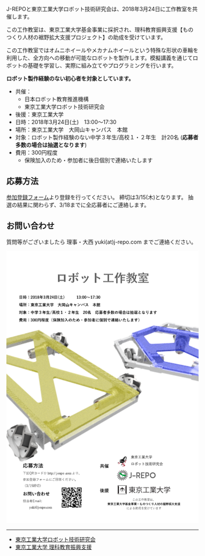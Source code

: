 J-REPOと東京工業大学ロボット技術研究会は、2018年3月24日に工作教室を共催します。

この工作教室は、東京工業大学基金事業に採択され、理科教育振興支援【ものつくり人材の裾野拡大支援プロジェクト】の助成を受けています。

この工作教室ではオムニホイールやメカナムホイールという特殊な形状の車輪を利用した、全方向への移動が可能なロボットを製作します。模擬講義を通じてロボットの基礎を学習し、実際に組み立てやプログラミングを行います。

**ロボット製作経験のない初心者を対象としています。**


* 共催：
  * 日本ロボット教育推進機構
  * 東京工業大学ロボット技術研究会
* 後援：東京工業大学
* 日時：2018年3月24日(土)　13:00～17:30
* 場所：東京工業大学　大岡山キャンパス　本館
* 対象：ロボット製作経験のない中学３年生/高校１・２年生　計20名 (**応募者多数の場合は抽選となります**)
* 費用：300円程度
  * 保険加入のため・参加者に後日個別で連絡いたします

## 応募方法

[参加登録フォーム](https://docs.google.com/forms/d/e/1FAIpQLSfBrxDlAvE64eceKF2UXtCKP_LG_MbDwS4H082UXsK_u-vf-g/viewform?usp=sf_link)より登録を行ってください。
締切は3/15(木)となります。
抽選の結果に関わらず、3/18までに全応募者にご連絡します。

## お問い合わせ

質問等がございましたら 理事・大西 yuki(at)j-repo.com までご連絡ください。

![image](/public/img/article/2018/03-01-ssrlecture/craft2017flyer.png)

---

* [東京工業大学ロボット技術研究会](https://www.rogiken.org/)
* [東京工業大学 理科教育振興支援](https://www.titech.ac.jp/giving/projects/revitalization_japan.html)